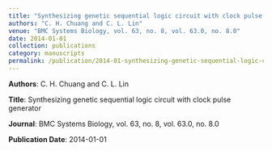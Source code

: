 ```yaml
---
title: "Synthesizing genetic sequential logic circuit with clock pulse generator"
authors: "C. H. Chuang and C. L. Lin"
venue: "BMC Systems Biology, vol. 63, no. 8, vol. 63.0, no. 8.0"
date: 2014-01-01
collection: publications
category: manuscripts
permalink: /publication/2014-01-synthesizing-genetic-sequential-logic-circuit-with-clock-pulse-generator
---
```


**Authors**: C. H. Chuang and C. L. Lin

**Title**: Synthesizing genetic sequential logic circuit with clock pulse generator

**Journal**: BMC Systems Biology, vol. 63, no. 8, vol. 63.0, no. 8.0

**Publication Date**: 2014-01-01
